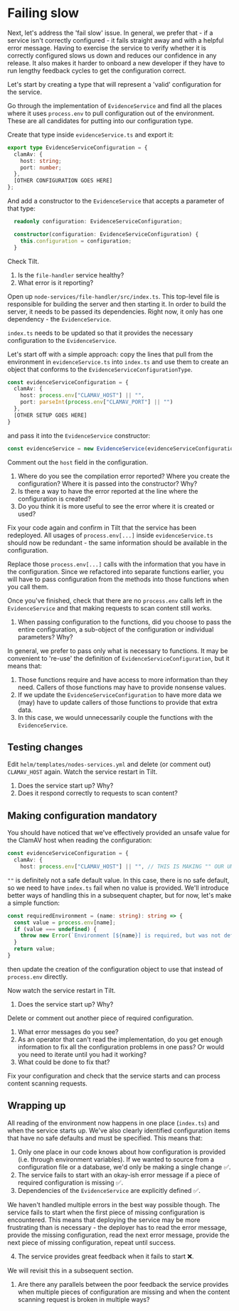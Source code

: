 # Failing slow

Next, let's address the 'fail slow' issue. In general, we prefer that - if a service isn't correctly configured - it fails straight away and with a helpful error message. Having to exercise the service to verify whether it is correctly configured slows us down and reduces our confidence in any release. It also makes it harder to onboard a new developer if they have to run lengthy feedback cycles to get the configuration correct.

Let's start by creating a type that will represent a 'valid' configuration for the service.

Go through the implementation of `EvidenceService` and find all the places where it uses `process.env` to pull configuration out of the environment. These are all candidates for putting into our configuration type.

Create that type inside `evidenceService.ts` and export it:

```typescript
export type EvidenceServiceConfiguration = {
  clamAv: {
    host: string;
    port: number;
  },
  [OTHER CONFIGURATION GOES HERE]
};
```

And add a constructor to the `EvidenceService` that accepts a parameter of that type:

```typescript
  readonly configuration: EvidenceServiceConfiguration;

  constructor(configuration: EvidenceServiceConfiguration) {
    this.configuration = configuration;
  }
```

Check Tilt.

1. Is the `file-handler` service healthy?
2. What error is it reporting?

Open up `node-services/file-handler/src/index.ts`. This top-level file is responsible for building the server and then starting it. In order to build the server, it needs to be passed its dependencies. Right now, it only has one dependency - the `EvidenceService`.

`index.ts` needs to be updated so that it provides the necessary configuration to the `EvidenceService`.

Let's start off with a simple approach: copy the lines that pull from the environment in `evidenceService.ts` into `index.ts` and use them to create an object that conforms to the `EvidenceServiceConfigurationType`.

```typescript
const evidenceServiceConfiguration = {
  clamAv: {
    host: process.env["CLAMAV_HOST"] || "",
    port: parseInt(process.env["CLAMAV_PORT"] || "")
  },
  [OTHER SETUP GOES HERE]
}
```

and pass it into the `EvidenceService` constructor:

```typescript
const evidenceService = new EvidenceService(evidenceServiceConfiguration);
```

Comment out the `host` field in the configuration.

1. Where do you see the compilation error reported? Where you create the configuration? Where it is passed into the constructor? Why?
2. Is there a way to have the error reported at the line where the configuration is created?
3. Do you think it is more useful to see the error where it is created or used?

Fix your code again and confirm in Tilt that the service has been redeployed. All usages of `process.env[...]` inside `evidenceService.ts` should now be redundant - the same information should be available in the configuration.

Replace those `process.env[...]` calls with the information that you have in the configuration. Since we refactored into separate functions earlier, you will have to pass configuration from the methods into those functions when you call them.

Once you've finished, check that there are no `process.env` calls left in the `EvidenceService` and that making requests to scan content still works.

1. When passing configuration to the functions, did you choose to pass the entire configuration, a sub-object of the configuration or individual parameters? Why?

In general, we prefer to pass only what is necessary to functions. It may be convenient to 're-use' the definition of `EvidenceServiceConfiguration`, but it means that:

1. Those functions require and have access to more information than they need. Callers of those functions may have to provide nonsense values.
2. If we update the `EvidenceServiceConfiguration` to have more data we (may) have to update callers of those functions to provide that extra data.
3. In this case, we would unnecessarily couple the functions with the `EvidenceService`.

## Testing changes

Edit `helm/templates/nodes-services.yml` and delete (or comment out) `CLAMAV_HOST` again. Watch the service restart in Tilt.

1. Does the service start up? Why?
2. Does it respond correctly to requests to scan content?

## Making configuration mandatory

You should have noticed that we've effectively provided an unsafe value for the ClamAV host when reading the configuration:

```typescript
const evidenceServiceConfiguration = {
  clamAv: {
    host: process.env["CLAMAV_HOST"] || "", // THIS IS MAKING "" OUR UNSAFE DEFAULT.
```

`""` is definitely not a safe default value. In this case, there is no safe default, so we need to have `index.ts` fail when no value is provided. We'll introduce better ways of handling this in a subsequent chapter, but for now, let's make a simple function:

```typescript
const requiredEnvironment = (name: string): string => {
  const value = process.env[name];
  if (value === undefined) {
    throw new Error(`Environment [${name}] is required, but was not defined, failing.`);
  }
  return value;
}
```

then update the creation of the configuration object to use that instead of `process.env` directly.

Now watch the service restart in Tilt.

1. Does the service start up? Why?

Delete or comment out another piece of required configuration.

1. What error messages do you see?
2. As an operator that can't read the implementation, do you get enough information to fix all the configuration problems in one pass? Or would you need to iterate until you had it working?
3. What could be done to fix that?

Fix your configuration and check that the service starts and can process content scanning requests.

## Wrapping up

All reading of the environment now happens in one place (`index.ts`) and when the service starts up. We've also clearly identified configuration items that have no safe defaults and must be specified. This means that:

1. Only one place in our code knows about how configuration is provided (i.e. through environment variables). If we wanted to source from a configuration file or a database, we'd only be making a single change ✅.
2. The service fails to start with an okay-ish error message if a piece of required configuration is missing ✅.
3. Dependencies of the `EvidenceService` are explicitly defined ✅.

We haven't handled multiple errors in the best way possible though. The service fails to start when the first piece of missing configuration is encountered. This means that deploying the service may be more frustrating than is necessary - the deployer has to read the error message, provide the missing configuration, read the next error message, provide the next piece of missing configuration, repeat until success.

4. The service provides great feedback when it fails to start ❌.

We will revisit this in a subsequent section.

1. Are there any parallels between the poor feedback the service provides when multiple pieces of configuration are missing and when the content scanning request is broken in multiple ways?
